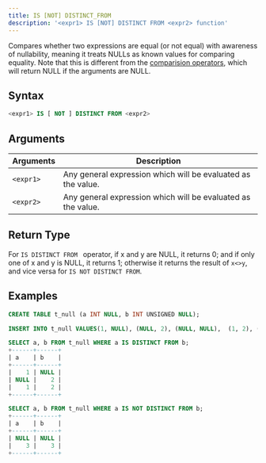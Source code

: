 ```yaml
---
title: IS [NOT] DISTINCT_FROM
description: '<expr1> IS [NOT] DISTINCT FROM <expr2> function'
---
```


Compares whether two expressions are equal (or not equal) with awareness of nullability, meaning it treats NULLs as known values for comparing equality. Note that this is different from the [comparision operators](../comparisons-operators/), which will return NULL if the arguments are NULL.

## Syntax

```sql
<expr1> IS [ NOT ] DISTINCT FROM <expr2>
```

## Arguments

| Arguments   | Description |
| ----------- | ----------- |
| `<expr1>` | Any general expression which will be evaluated as the value.
| `<expr2>` | Any general expression which will be evaluated as the value.

## Return Type

For `IS DISTINCT FROM ` operator, if x and y are NULL, it returns 0; and if only one of x and y is NULL, it returns 1; otherwise it returns the result of `x<>y`, and vice versa for `IS NOT DISTINCT FROM`.

## Examples

```sql
CREATE TABLE t_null (a INT NULL, b INT UNSIGNED NULL);

INSERT INTO t_null VALUES(1, NULL), (NULL, 2), (NULL, NULL),  (1, 2), (3, 3);

SELECT a, b FROM t_null WHERE a IS DISTINCT FROM b;
+------+------+
| a    | b    |
+------+------+
|    1 | NULL |
| NULL |    2 |
|    1 |    2 |
+------+------+

SELECT a, b FROM t_null WHERE a IS NOT DISTINCT FROM b;
+------+------+
| a    | b    |
+------+------+
| NULL | NULL |
|    3 |    3 |
+------+------+
```

